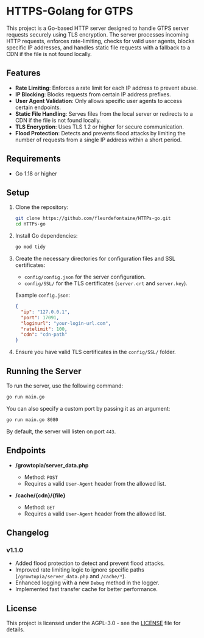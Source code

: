 # HTTPS-Golang for GTPS

This project is a Go-based HTTP server designed to handle GTPS server requests securely using TLS encryption. The server processes incoming HTTP requests, enforces rate-limiting, checks for valid user agents, blocks specific IP addresses, and handles static file requests with a fallback to a CDN if the file is not found locally.

## Features

- **Rate Limiting**: Enforces a rate limit for each IP address to prevent abuse.
- **IP Blocking**: Blocks requests from certain IP address prefixes.
- **User Agent Validation**: Only allows specific user agents to access certain endpoints.
- **Static File Handling**: Serves files from the local server or redirects to a CDN if the file is not found locally.
- **TLS Encryption**: Uses TLS 1.2 or higher for secure communication.
- **Flood Protection**: Detects and prevents flood attacks by limiting the number of requests from a single IP address within a short period.

## Requirements

- Go 1.18 or higher

## Setup

1. Clone the repository:

    ```bash
    git clone https://github.com/fleurdefontaine/HTTPs-go.git
    cd HTTPs-go
    ```

2. Install Go dependencies:

    ```bash
    go mod tidy
    ```

3. Create the necessary directories for configuration files and SSL certificates:

    - `config/config.json` for the server configuration.
    - `config/SSL/` for the TLS certificates (`server.crt` and `server.key`).

    Example `config.json`:

    ```json
    {
      "ip": "127.0.0.1",
      "port": 17091,
      "loginurl": "your-login-url.com",
      "ratelimit": 100,
      "cdn": "cdn-path"
    }
    ```

4. Ensure you have valid TLS certificates in the `config/SSL/` folder.

## Running the Server

To run the server, use the following command:

```bash
go run main.go
```

You can also specify a custom port by passing it as an argument:

```bash
go run main.go 8080
```

By default, the server will listen on port `443`.

## Endpoints

- **/growtopia/server_data.php**
  - Method: `POST`
  - Requires a valid `User-Agent` header from the allowed list.

- **/cache/{cdn}/{file}**
  - Method: `GET`
  - Requires a valid `User-Agent` header from the allowed list.

## Changelog

### v1.1.0

- Added flood protection to detect and prevent flood attacks.
- Improved rate limiting logic to ignore specific paths (`/growtopia/server_data.php` and `/cache/*`).
- Enhanced logging with a new `Debug` method in the logger.
- Implemented fast transfer cache for better performance.

## License

This project is licensed under the AGPL-3.0 - see the [LICENSE](LICENSE) file for details.
